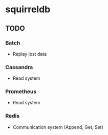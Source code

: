 # squirreldb
## TODO

### Batch

- Replay lost data

### Cassandra

- Read system

### Prometheus

- Read system

### Redis

- Communication system (Append, Get, Set)